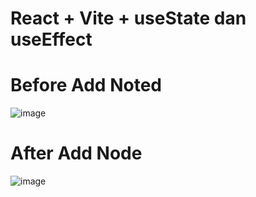 # React + Vite + useState dan useEffect

# Before Add Noted
![image](https://github.com/user-attachments/assets/c35cbb1c-98c8-4b9e-a9c3-032abdb77071)

# After Add Node
![image](https://github.com/user-attachments/assets/d4136f04-5653-428b-9d82-53fa71c0ca46)

